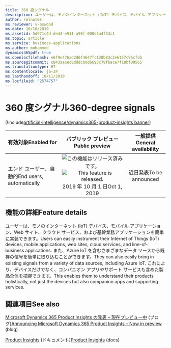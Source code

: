 ```yaml
---
title: 360 度シグナル
description: ユーザーは、モノのインターネット (IoT) デバイス、モバイル アプリケーション、Web サイト、クラウド サービス、および基幹業務アプリケーションを簡単に実装できます。
author: relnotes
ms.reviewer: v-aswood
ms.date: 10/10/2019
ms.assetid: 5d971c4d-ded4-e911-a96f-000d3a4f33c1
ms.topic: article
ms.service: business-applications
ms.author: mohammed
dynamics365pdf: true
ms.openlocfilehash: e6f9e476ad2d6f4647fc138b83c2e6157c95cfdb
ms.sourcegitcommit: c843aacec8dddcb0d6693c79fbace7f19bf09565
ms.translationtype: HT
ms.contentlocale: ja-JP
ms.lasthandoff: 10/11/2019
ms.locfileid: "2574757"
---
```

# <a name="360-degree-signals"></a><span data-ttu-id="ec3c6-103">360 度シグナル</span><span class="sxs-lookup"><span data-stu-id="ec3c6-103">360-degree signals</span></span>
[!include[artificial-intelligence/dynamics365-product-insights banner](../includes/artificial-intelligence/dynamics365-product-insights.md)]

| <span data-ttu-id="ec3c6-104">有効対象</span><span class="sxs-lookup"><span data-stu-id="ec3c6-104">Enabled for</span></span>    |  <span data-ttu-id="ec3c6-105">パブリック プレビュー</span><span class="sxs-lookup"><span data-stu-id="ec3c6-105">Public preview</span></span> | <span data-ttu-id="ec3c6-106">一般提供</span><span class="sxs-lookup"><span data-stu-id="ec3c6-106">General availability</span></span> | 
| ---------- | :----------: |:----------: |
|<span data-ttu-id="ec3c6-107">エンド ユーザー、自動的</span><span class="sxs-lookup"><span data-stu-id="ec3c6-107">End users, automatically</span></span>|<span data-ttu-id="ec3c6-108">![この機能はリリース済みです。](/dynamics365-release-plan/media/green-checkmark.png "この機能はリリース済みです。")</span><span class="sxs-lookup"><span data-stu-id="ec3c6-108">![This feature is released.](/dynamics365-release-plan/media/green-checkmark.png "This feature is released.")</span></span> <span data-ttu-id="ec3c6-109">2019 年 10 月 1 日</span><span class="sxs-lookup"><span data-stu-id="ec3c6-109">Oct 1, 2019</span></span>| <span data-ttu-id="ec3c6-110">近日発表</span><span class="sxs-lookup"><span data-stu-id="ec3c6-110">To be announced</span></span>|






## <a name="feature-details"></a><span data-ttu-id="ec3c6-111">機能の詳細</span><span class="sxs-lookup"><span data-stu-id="ec3c6-111">Feature details</span></span>
<!--feature detail start -->
<span data-ttu-id="ec3c6-112">ユーザーは、モノのインターネット (IoT) デバイス、モバイル アプリケーション、Web サイト、クラウド サービス、および基幹業務アプリケーションを簡単に実装できます。</span><span class="sxs-lookup"><span data-stu-id="ec3c6-112">Users can easily instrument their Internet of Things (IoT) devices, mobile applications, web sites, cloud services, and line-of-business applications.</span></span> <span data-ttu-id="ec3c6-113">また、Azure IoT を含むさまざまなデータ ソースから既存の信号を簡単に取り込むことができます。</span><span class="sxs-lookup"><span data-stu-id="ec3c6-113">They can also easily bring in existing signals from a variety of data sources, including Azure IoT.</span></span> <span data-ttu-id="ec3c6-114">これにより、デバイスだけでなく、コンパニオン アプリやサポート サービスも含めた製品全体を把握できます。</span><span class="sxs-lookup"><span data-stu-id="ec3c6-114">This enables them to understand their products holistically, not just the devices but also companion apps and supporting services.</span></span>
<!--feature detail end -->










## <a name="see-also"></a><span data-ttu-id="ec3c6-115">関連項目</span><span class="sxs-lookup"><span data-stu-id="ec3c6-115">See also</span></span>

<span data-ttu-id="ec3c6-116">[Microsoft Dynamics 365 Product Insights の発表 – 現在プレビュー中](https://cloudblogs.microsoft.com/dynamics365/bdm/2019/10/02/announcing-microsoft-dynamics-365-product-insights-now-in-preview/) (ブログ)</span><span class="sxs-lookup"><span data-stu-id="ec3c6-116">[Announcing Microsoft Dynamics 365 Product Insights – Now in preview](https://cloudblogs.microsoft.com/dynamics365/bdm/2019/10/02/announcing-microsoft-dynamics-365-product-insights-now-in-preview/) (blog)</span></span>

<span data-ttu-id="ec3c6-117">[Product Insights](https://docs.microsoft.com/dynamics365/product-insights/) (ドキュメント)</span><span class="sxs-lookup"><span data-stu-id="ec3c6-117">[Product Insights](https://docs.microsoft.com/dynamics365/product-insights/) (docs)</span></span>
